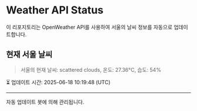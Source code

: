 
# Weather API Status

이 리포지토리는 OpenWeather API를 사용하여 서울의 날씨 정보를 자동으로 업데이트합니다.

## 현재 서울 날씨
> 서울의 현재 날씨: scattered clouds, 온도: 27.36°C, 습도: 54%

⏳ 업데이트 시간: 2025-06-18 10:19:48 (UTC)

---
자동 업데이트 봇에 의해 관리됩니다.
